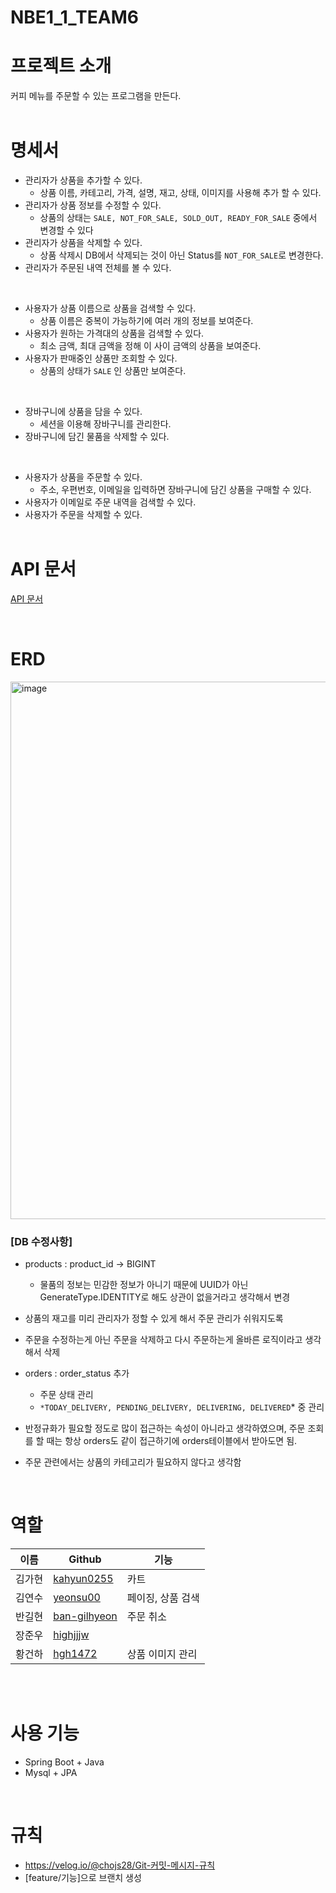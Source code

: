 # NBE1_1_TEAM6


# 프로젝트 소개

커피 메뉴를 주문할 수 있는 프로그램을 만든다. <br><br>


# 명세서

- 관리자가 상품을 추가할 수 있다.
    - 상품 이름, 카테고리, 가격, 설명, 재고, 상태, 이미지를 사용해 추가 할 수 있다.
- 관리자가 상품 정보를 수정할 수 있다.
    - 상품의 상태는 `SALE, NOT_FOR_SALE, SOLD_OUT, READY_FOR_SALE` 중에서 변경할 수 있다
- 관리자가 상품을 삭제할 수 있다.
    - 상품 삭제시 DB에서 삭제되는 것이 아닌 Status를 `NOT_FOR_SALE`로 변경한다.
- 관리자가 주문된 내역 전체를 볼 수 있다.
<br>

- 사용자가 상품 이름으로 상품을 검색할 수 있다.
    - 상품 이름은 중복이 가능하기에 여러 개의 정보를 보여준다.
- 사용자가 원하는 가격대의 상품을 검색할 수 있다.
    - 최소 금액, 최대 금액을 정해 이 사이 금액의 상품을 보여준다.
- 사용자가 판매중인 상품만 조회할 수 있다.
    - 상품의 상태가 `SALE` 인 상품만 보여준다.
<br>

- 장바구니에 상품을 담을 수 있다.
    - 세션을 이용해 장바구니를 관리한다.
- 장바구니에 담긴 물품을 삭제할 수 있다.
<br>


- 사용자가 상품을 주문할 수 있다.
    - 주소, 우편번호, 이메일을 입력하면 장바구니에 담긴 상품을 구매할 수 있다.
- 사용자가 이메일로 주문 내역을 검색할 수 있다.
- 사용자가 주문을 삭제할 수 있다.
<br><br>
# API 문서

[API 문서](https://www.notion.so/1d16411b731c49309eb7503e2dd194bb?pvs=21)

<br>

# ERD
<img width="860" alt="image" src="https://github.com/user-attachments/assets/cf69b55b-a63a-4517-a2d7-bbcbd89be08c">

<br>


### [DB 수정사항]

- products : product_id → BIGINT
    - 물품의 정보는 민감한 정보가 아니기 때문에 UUID가 아닌 GenerateType.IDENTITY로 해도 상관이 없을거라고 생각해서 변경
- 상품의 재고를 미리 관리자가 정할 수 있게 해서 주문 관리가 쉬워지도록
- 주문을 수정하는게 아닌 주문을 삭제하고 다시 주문하는게 올바른 로직이라고 생각해서 삭제
- orders : order_status 추가
    - 주문 상태 관리
    - `*TODAY_DELIVERY, PENDING_DELIVERY, DELIVERING, DELIVERED`* 중 관리
    
- 반정규화가 필요할 정도로 많이 접근하는 속성이 아니라고 생각하였으며, 주문 조회를 할 때는 항상 orders도 같이 접근하기에 orders테이블에서 받아도면 됨.
- 주문 관련에서는 상품의 카테고리가 필요하지 않다고 생각함
  
<br>

# 역할

| 이름 | Github | 기능 |
| --- | --- | --- |
| 김가현 | [kahyun0255](https://github.com/kahyun0255) | 카트 |
| 김연수 | [yeonsu00](https://github.com/yeonsu00) | 페이징, 상품 검색 |
| 반길현 | [ban-gilhyeon](https://github.com/Ban-gilhyeon) | 주문 취소 |
| 장준우 | [highjjjw](https://github.com/highjjjw) |  |
| 황건하 | [hgh1472](https://github.com/hgh1472) | 상품 이미지 관리 |

<br><br>

# 사용 기능

- Spring Boot + Java
- Mysql + JPA

<br>

# 규칙

- https://velog.io/@chojs28/Git-커밋-메시지-규칙
- [feature/기능]으로 브랜치 생성
